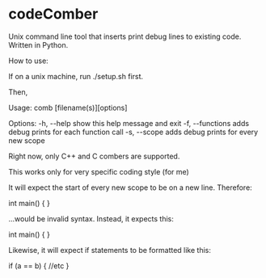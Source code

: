# codeComber
Unix command line tool that inserts print debug lines to existing code. Written in Python.

How to use:

If on a unix machine, run ./setup.sh first.

Then,

Usage: comb [filename(s)][options]

Options:
  -h, --help       show this help message and exit
  -f, --functions  adds debug prints for each function call
  -s, --scope      adds debug prints for every new scope

Right now, only C++ and C combers are supported.

This works only for very specific coding style (for me)

It will expect the start of every new scope to be on a new line. Therefore:

int main() {
}

...would be invalid syntax. Instead, it expects this:

int main()
{
}

Likewise, it will expect if statements to be formatted like this:

if (a == b)
{
    //etc
}

